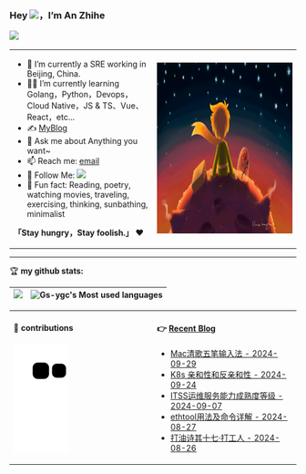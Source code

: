 ### Hey <img src="https://media.giphy.com/media/hvRJCLFzcasrR4ia7z/giphy.gif" width="25px">，I’m An Zhihe

![](https://img.shields.io/badge/dynamic/json?color=2bb24c&label=Feedly%20RSS&query=%24.data.totalSubs&url=https%3A%2F%2Fapi.spencerwoo.com%2Fsubstats%2F%3Fsource%3Dfeedly%26queryKey%3Dhttps%3A%2F%2Fchegva.com%2Ffeed%2F&logo=feedly)

<table>
<tr>
<td valign="top"  width="50%">

- 🤖 I’m currently a SRE working in Beijing, China.
- 👨‍💻 I’m currently learning Golang，Python，Devops，Cloud Native，JS & TS、Vue、React，etc...
- ✍️ [MyBlog](https://gs2ygc.online)
- 💬 Ask me about Anything you want~
- 📫 Reach me: [email](mailto:gs2ygc@gmail.com)
- 👏 Follow Me: [![](https://img.shields.io/github/followers/Gs-ygc?label=follow%20me&style=social)](https://github.com/Gs-ygc/)
- 🎣 Fun fact: Reading, poetry, watching movies, traveling, exercising, thinking, sunbathing, minimalist

**「Stay hungry，Stay foolish.」** ❤️
</td>
<td valign="center"  width="100%" height="100%">
<img src="https://github.com/Gs-ygc/Gs-ygc/blob/main/.github/workflows/Le%20Petit%20Prince.gif" width="500" height="300">
</td>
</tr>
</table>

<hr/>

🏆 **my github stats:**

|![](https://github-readme-stats.vercel.app/api?username=Gs-ygc)|![Gs-ygc's Most used languages](https://github-readme-stats.vercel.app/api/top-langs/?username=Gs-ygc&layout=compact&hide_border=true&langs_count=10)|
|-|-|


<table>
<tr>
<td valign="top"  width="50%">

#### 🐍 contributions
![](https://raw.githubusercontent.com/Gs-ygc/Gs-ygc/output/github-contribution-grid-snake.svg)
</td>
<td valign="top"  width="50%">

#### 👉 [Recent Blog](https://chegva.com)


- [Mac清歌五笔输入法 - 2024-09-29](https://chegva.com/6199.html)
- [K8s 亲和性和反亲和性 - 2024-09-24](https://chegva.com/6195.html)
- [ITSS运维服务能力成熟度等级 - 2024-09-07](https://chegva.com/6158.html)
- [ethtool用法及命令详解 - 2024-08-27](https://chegva.com/6191.html)
- [打油诗其十七·打工人 - 2024-08-26](https://chegva.com/6190.html)
</td>
</tr>
</table>
